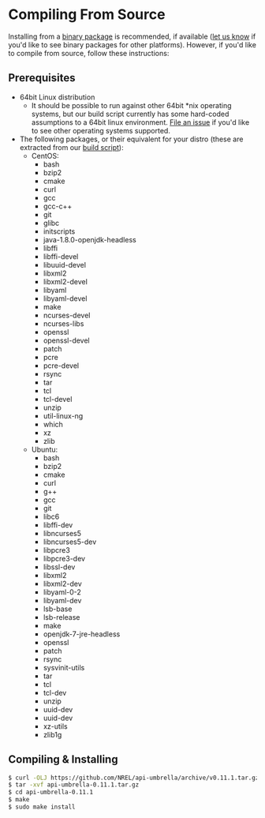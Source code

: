 # Compiling From Source

Installing from a [binary package](../getting-started.html#installation) is recommended, if available ([let us know](https://github.com/NREL/api-umbrella/issues/new) if you'd like to see binary packages for other platforms). However, if you'd like to compile from source, follow these instructions:

## Prerequisites

- 64bit Linux distribution
  - It should be possible to run against other 64bit *nix operating systems, but our build script currently has some hard-coded assumptions to a 64bit linux environment. [File an issue](https://github.com/NREL/api-umbrella/issues/new) if you'd like to see other operating systems supported.
- The following packages, or their equivalent for your distro (these are extracted from our [build script](https://github.com/NREL/api-umbrella/blob/master/build/package/build)):
  - CentOS:
    - bash
    - bzip2
    - cmake
    - curl
    - gcc
    - gcc-c++
    - git
    - glibc
    - initscripts
    - java-1.8.0-openjdk-headless
    - libffi
    - libffi-devel
    - libuuid-devel
    - libxml2
    - libxml2-devel
    - libyaml
    - libyaml-devel
    - make
    - ncurses-devel
    - ncurses-libs
    - openssl
    - openssl-devel
    - patch
    - pcre
    - pcre-devel
    - rsync
    - tar
    - tcl
    - tcl-devel
    - unzip
    - util-linux-ng
    - which
    - xz
    - zlib
  - Ubuntu:
    - bash
    - bzip2
    - cmake
    - curl
    - g++
    - gcc
    - git
    - libc6
    - libffi-dev
    - libncurses5
    - libncurses5-dev
    - libpcre3
    - libpcre3-dev
    - libssl-dev
    - libxml2
    - libxml2-dev
    - libyaml-0-2
    - libyaml-dev
    - lsb-base
    - lsb-release
    - make
    - openjdk-7-jre-headless
    - openssl
    - patch
    - rsync
    - sysvinit-utils
    - tar
    - tcl
    - tcl-dev
    - unzip
    - uuid-dev
    - uuid-dev
    - xz-utils
    - zlib1g

## Compiling & Installing

```sh
$ curl -OLJ https://github.com/NREL/api-umbrella/archive/v0.11.1.tar.gz
$ tar -xvf api-umbrella-0.11.1.tar.gz
$ cd api-umbrella-0.11.1
$ make
$ sudo make install
```
